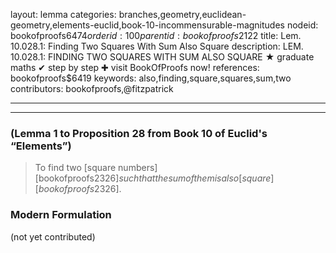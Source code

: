 layout: lemma
categories: branches,geometry,euclidean-geometry,elements-euclid,book-10-incommensurable-magnitudes
nodeid: bookofproofs$6474
orderid: 100
parentid: bookofproofs$2122
title: Lem. 10.028.1: Finding Two Squares With Sum Also Square
description: LEM. 10.028.1: FINDING TWO SQUARES WITH SUM ALSO SQUARE &#9733; graduate maths &#10004; step by step &#10010; visit BookOfProofs now!
references: bookofproofs$6419
keywords: also,finding,square,squares,sum,two
contributors: bookofproofs,@fitzpatrick

---


---

### (Lemma 1 to Proposition 28 from Book 10 of Euclid's “Elements”)

> To find two [square numbers][bookofproofs$2326] such that the sum of them is also [square][bookofproofs$2326].


### Modern Formulation

(not yet contributed)
